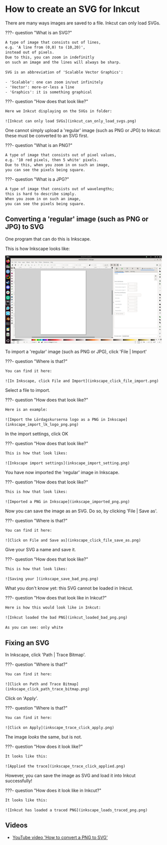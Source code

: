 # How to create an SVG for Inkcut

There are many ways images are saved to a file.
Inkcut can only load SVGs.

???- question "What is an SVG?"

    A type of image that consists out of lines,
    e.g. 'A line from (0,0) to (10,20)',
    instead out of pixels.
    Due to this, you can zoom in indefinitly
    on such an image and the lines will always be sharp.

    SVG is an abbreviation of 'Scalable Vector Graphics':

    - 'Scalable': one can zoom in/out infinitely
    - 'Vector': more-or-less a line
    - 'Graphics': it is something graphical

???- question "How does that look like?"

    Here we Inkcut displaying on the SVGs in folder:

    ![Inkcut can only load SVGs](inkcut_can_only_load_svgs.png)

One cannot simply upload a 'regular' image (such as PNG or JPG)
to Inkcut: these must be converted to an SVG first.

???- question "What is an PNG?"

    A type of image that consists out of pixel values,
    e.g. '10 red pixels, then 5 white' pixels.
    Due to this, when you zoom in on such an image,
    you can see the pixels being square.

???- question "What is a JPG?"

    A type of image that consists out of wavelengths;
    this is hard to describe simply.
    When you zoom in on such an image,
    you can see the pixels being square.

## Converting a 'regular' image (such as PNG or JPG) to SVG

One program that can do this is Inkscape.

This is how Inkscape looks like:

![Inkscape](inkscape_first_screen.png)

To import a 'regular' image (such as PNG or JPG),
click 'File | Import'

???- question "Where is that?"

    You can find it here:

    ![In Inkscape, click File and Import](inkscape_click_file_import.png)

Select a file to import.

???- question "How does that look like?"

    Here is an example:

    ![Import the Lördagskurserna logo as a PNG in Inkscape](inkscape_import_lk_logo_png.png)

In the import settings, click OK

???- question "How does that look like?"

    This is how that look likes:

    ![Inkscape import settings](inkscape_import_setting.png)

You have now imported the 'regular' image
in Inkscape.

???- question "How does that look like?"

    This is how that look likes:

    ![Imported a PNG in Inkscape](inkscape_imported_png.png)

Now you can save the image as an SVG. Do so, by clicking 'File | Save as'.

???- question "Where is that?"

    You can find it here:

    ![Click on File and Save as](inkscape_click_file_save_as.png)

Give your SVG a name and save it.

???- question "How does that look like?"

    This is how that look likes:

    ![Saving your ](inkscape_save_bad_png.png)

What you don't know yet: this SVG cannot be loaded in Inkcut.

???- question "How does that look like in Inkcut?"

    Here is how this would look like in Inkcut:

    ![Inkcut loaded the bad PNG](inkcut_loaded_bad_png.png)

    As you can see: only white

## Fixing an SVG

In Inkscape, click 'Path | Trace Bitmap'.

???- question "Where is that?"

    You can find it here:

    ![Click on Path and Trace Bitmap](inkscape_click_path_trace_bitmap.png)

Click on 'Apply'.

???- question "Where is that?"

    You can find it here:

    ![Click on Apply](inkscape_trace_click_apply.png)

The image *looks* the same, but is not.

???- question "How does it look like?"

    It looks like this:

    ![Applied the trace](inkscape_trace_click_applied.png)

However, you can save the image as SVG
and load it into Inkcut successfully!

???- question "How does it look like in Inkcut?"

    It looks like this:

    ![Inkcut has loaded a traced PNG](inkscape_loads_traced_png.png)

## Videos

- [YouTube video 'How to convert a PNG to SVG'](https://www.youtube.com/watch?v=peJcuRImCmY)

